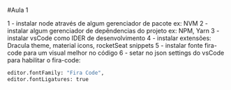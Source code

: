 #Aula 1

1 - instalar node através de algum gerenciador de pacote ex: NVM
2 - instalar algum gerenciador de depêndencias do projeto ex: NPM, Yarn
3 - instalar vsCode como IDER de desenvolvimento
4 - instalar extensões: Dracula theme, material icons, rocketSeat snippets
5 - instalar fonte fira-code para um visual melhor no código
6 - setar no json settings do vsCode para habilitar o fira-code:
```sh
editor.fontFamily: "Fira Code",
editor.fontLigatures: true
```
